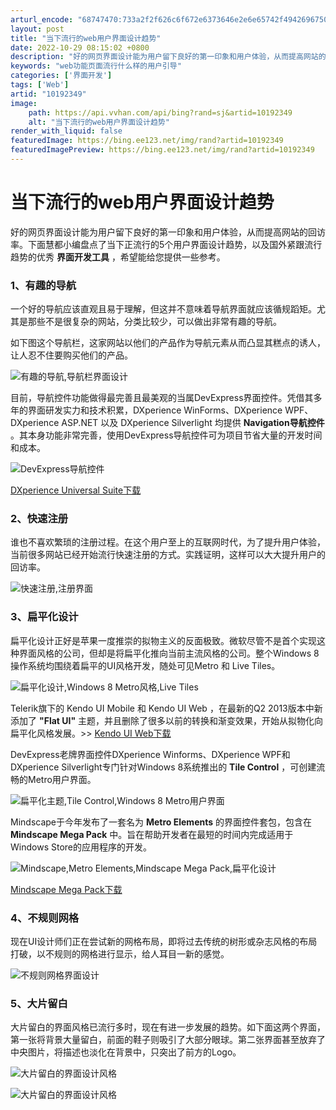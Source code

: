 ```yaml
---
arturl_encode: "68747470:733a2f2f626c6f672e6373646e2e6e65742f49426967506967:2f61727469636c652f64657461696c732f3130313932333439"
layout: post
title: "当下流行的web用户界面设计趋势"
date: 2022-10-29 08:15:02 +0800
description: "好的网页界面设计能为用户留下良好的第一印象和用户体验，从而提高网站的回访率。下面慧都小编盘点了当下正"
keywords: "web功能页面流行什么样的用户引导"
categories: ['界面开发']
tags: ['Web']
artid: "10192349"
image:
    path: https://api.vvhan.com/api/bing?rand=sj&artid=10192349
    alt: "当下流行的web用户界面设计趋势"
render_with_liquid: false
featuredImage: https://bing.ee123.net/img/rand?artid=10192349
featuredImagePreview: https://bing.ee123.net/img/rand?artid=10192349
---
```


# 当下流行的web用户界面设计趋势

好的网页界面设计能为用户留下良好的第一印象和用户体验，从而提高网站的回访率。下面慧都小编盘点了当下正流行的5个用户界面设计趋势，以及国外紧跟流行趋势的优秀
**界面开发工具**
，希望能给您提供一些参考。

### 1、有趣的导航

一个好的导航应该直观且易于理解，但这并不意味着导航界面就应该循规蹈矩。尤其是那些不是很复杂的网站，分类比较少，可以做出非常有趣的导航。

如下图这个导航栏，这家网站以他们的产品作为导航元素从而凸显其糕点的诱人，让人忍不住要购买他们的产品。

![有趣的导航,导航栏界面设计](http://image64.360doc.com/DownloadImg/2013/08/2215/34675296_1.jpg)

目前，导航控件功能做得最完善且最美观的当属DevExpress界面控件。凭借其多年的界面研发实力和技术积累，DXperience WinForms、DXperience WPF、DXperience ASP.NET 以及 DXperience Silverlight 均提供
**Navigation导航控件**
。其本身功能非常完善，使用DevExpress导航控件可为项目节省大量的开发时间和成本。

![DevExpress导航控件](http://image64.360doc.com/DownloadImg/2013/08/2215/34675296_2.jpg)

>>
[DXperience Universal Suite下载](http://www.evget.com/zh-CN/product/740/download.aspx)

### 2、快速注册

谁也不喜欢繁琐的注册过程。在这个用户至上的互联网时代，为了提升用户体验，当前很多网站已经开始流行快速注册的方式。实践证明，这样可以大大提升用户的回访率。

![快速注册,注册界面](http://image64.360doc.com/DownloadImg/2013/08/2215/34675296_3.jpg)

### 3、扁平化设计

扁平化设计正好是苹果一度推崇的拟物主义的反面极致。微软尽管不是首个实现这种界面风格的公司，但却是将扁平化推向当前主流风格的公司。整个Windows 8操作系统均围绕着扁平的UI风格开发，随处可见Metro 和 Live Tiles。

![扁平化设计,Windows 8 Metro风格,Live Tiles](http://image64.360doc.com/DownloadImg/2013/08/2215/34675296_4.jpg)

Telerik旗下的 Kendo UI Mobile 和 Kendo UI Web ，在最新的Q2 2013版本中新添加了
**"Flat UI"**
主题，并且删除了很多以前的转换和渐变效果，开始从拟物化向扁平化风格发展。>>
[Kendo UI Web下载](http://www.evget.com/zh-CN/product/3225/download.aspx)

DevExpress老牌界面控件DXperience Winforms、DXperience WPF和DXperience Silverlight专门针对Windows 8系统推出的
**Tile Control**
，可创建流畅的Metro用户界面。

![扁平化主题,Tile Control,Windows 8 Metro用户界面](http://image64.360doc.com/DownloadImg/2013/08/2215/34675296_5.jpg)

Mindscape于今年发布了一套名为
**Metro Elements**
的界面控件套包，包含在
**Mindscape Mega Pack**
中。旨在帮助开发者在最短的时间内完成适用于Windows Store的应用程序的开发。

![Mindscape,Metro Elements,Mindscape Mega Pack,扁平化设计](http://image64.360doc.com/DownloadImg/2013/08/2215/34675296_6.jpg)

>>
[Mindscape Mega Pack下载](http://www.evget.com/zh-CN/product/3074/download.aspx)

### 4、不规则网格

现在UI设计师们正在尝试新的网格布局，即将过去传统的树形或杂志风格的布局打破，以不规则的网格进行显示，给人耳目一新的感觉。

![不规则网格界面设计](http://image64.360doc.com/DownloadImg/2013/08/2215/34675296_7.jpg)

### 5、大片留白

大片留白的界面风格已流行多时，现在有进一步发展的趋势。如下面这两个界面，第一张将背景大量留白，前面的鞋子则吸引了大部分眼球。第二张界面甚至放弃了中央图片，将描述也淡化在背景中，只突出了前方的Logo。

![大片留白的界面设计风格](http://image64.360doc.com/DownloadImg/2013/08/2215/34675296_8.jpg)

![大片留白的界面设计风格](http://image64.360doc.com/DownloadImg/2013/08/2215/34675296_9.jpg)
